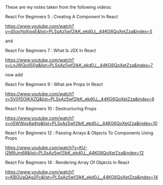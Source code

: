 These are my notes taken from the following videos:

React For Beginners 5 : Creating A Component In React

https://www.youtube.com/watch?v=d5ooYpXioqE&list=PLSsAz5wf2lkK_ekd0J__44KG6QoXetZza&index=5

and

React For Beginners 7 : What Is JSX In React 

https://www.youtube.com/watch?v=LnJWQoiIS0g&list=PLSsAz5wf2lkK_ekd0J__44KG6QoXetZza&index=7

now add

React For Beginners 9 : What are Props In React 

https://www.youtube.com/watch?v=SV0fSOIKAZQ&list=PLSsAz5wf2lkK_ekd0J__44KG6QoXetZza&index=9


React For Beginners 10 : Destructuring Props 

https://www.youtube.com/watch?v=n5WWqx8a4tg&list=PLSsAz5wf2lkK_ekd0J__44KG6QoXetZza&index=10


React For Beginners 12 : Passing Arrays & Objects To Components Using Props


https://www.youtube.com/watch?v=KU-I2M9Jm68&list=PLSsAz5wf2lkK_ekd0J__44KG6QoXetZza&index=12



React For Beginners 14 : Rendering Array Of Objects In React 

https://www.youtube.com/watch?v=KBGUaQAg2Fc&list=PLSsAz5wf2lkK_ekd0J__44KG6QoXetZza&index=14
